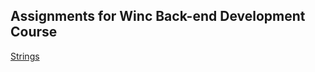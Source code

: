 ## Assignments for Winc Back-end Development Course

[Strings](https://github.com/thisisleonist/winc-back-end-development/blob/master/strings/main.py)
